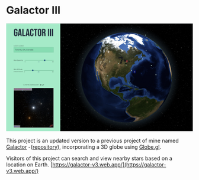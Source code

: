 # Galactor III

![Example Screenshot](https://github.com/marymkelly/galactor-v3/blob/main/public/img/example.png)

This project is an updated version to a previous project of mine named [Galactor](https://galactor.marykelly.tech) -([repository](https://github.com/marymkelly/galactor-the-second)), incorporating a 3D globe using [Globe.gl](https://github.com/vasturiano/react-globe.gl).  

Visitors of this project can search and view nearby stars based on a location on Earth. [https://galactor-v3.web.app/](https://galactor-v3.web.app/)
